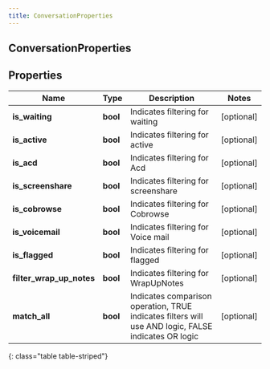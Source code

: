 ```yaml
---
title: ConversationProperties
---
```

## ConversationProperties

## Properties

|Name | Type | Description | Notes|
|------------ | ------------- | ------------- | -------------|
| **is_waiting** | **bool** | Indicates filtering for waiting | [optional] |
| **is_active** | **bool** | Indicates filtering for active | [optional] |
| **is_acd** | **bool** | Indicates filtering for Acd | [optional] |
| **is_screenshare** | **bool** | Indicates filtering for screenshare | [optional] |
| **is_cobrowse** | **bool** | Indicates filtering for Cobrowse | [optional] |
| **is_voicemail** | **bool** | Indicates filtering for Voice mail | [optional] |
| **is_flagged** | **bool** | Indicates filtering for flagged | [optional] |
| **filter_wrap_up_notes** | **bool** | Indicates filtering for WrapUpNotes | [optional] |
| **match_all** | **bool** | Indicates comparison operation, TRUE indicates filters will use AND logic, FALSE indicates OR logic | [optional] |
{: class="table table-striped"}


